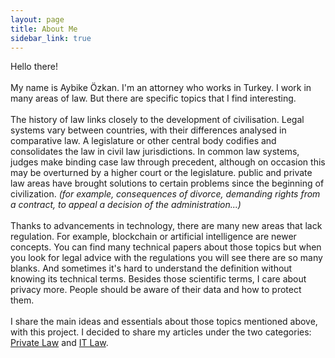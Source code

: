 ```yaml
---
layout: page
title: About Me
sidebar_link: true
---
```


<p class="message">
 Hello there!
<br>
<br>
My name is Aybike Özkan. I'm an attorney who works in Turkey. I work in many areas of law. But there are specific topics that I find interesting. 
<br>
<br>
The history of law links closely to the development of civilisation. Legal systems vary between countries, with their differences analysed in comparative law. A legislature or other central body codifies and consolidates the law in civil law jurisdictions. In common law systems, judges make binding case law through precedent, although on occasion this may be overturned by a higher court or the legislature. public and private law areas have brought solutions to certain problems since the beginning of civilization. <em>(for example, consequences of divorce, demanding rights from a contract, to appeal a decision of the administration...)</em>
<br>
<br>
Thanks to advancements in technology, there are many new areas that lack regulation. For example, blockchain or artificial intelligence are newer concepts. You can find many technical papers about those topics but when you look for legal advice with the regulations you will see there are so many blanks. And sometimes it's hard to understand the definition without knowing its technical terms. 
Besides those scientific terms, I care about privacy more. People should be aware of their data and how to protect them.
<br>
<br>
I share the main ideas and essentials about those topics mentioned above, with this project. I decided to share my articles under the two categories: <a href= "https://allaboutlaw.github.io/category/private-law.html">Private Law</a> and <a href= "https://allaboutlaw.github.io/category/IT-law.html">IT Law</a>.
</p>
